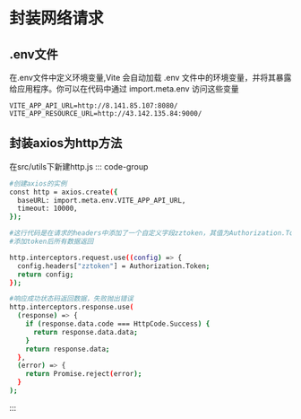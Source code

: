 # 封装网络请求
##  .env文件
在.env文件中定义环境变量,Vite 会自动加载 .env 文件中的环境变量，并将其暴露给应用程序。你可以在代码中通过 import.meta.env 访问这些变量
```
VITE_APP_API_URL=http://8.141.85.107:8080/
VITE_APP_RESOURCE_URL=http://43.142.135.84:9000/
```
## 封装axios为http方法
在src/utils下新建http.js
::: code-group
```sh [创建实例]
#创建axios的实例
const http = axios.create({
  baseURL: import.meta.env.VITE_APP_API_URL,
  timeout: 10000,
});
```
```sh [请求拦截器]
#这行代码是在请求的headers中添加了一个自定义字段zztoken，其值为Authorization.Token。
#添加token后所有数据返回

http.interceptors.request.use((config) => {
  config.headers["zztoken"] = Authorization.Token;
  return config;
});
```
```sh [响应拦截器]
#响应成功状态码返回数据，失败抛出错误
http.interceptors.response.use(
  (response) => {
    if (response.data.code === HttpCode.Success) {
      return response.data.data;
    }
    return response.data;
  },
  (error) => {
    return Promise.reject(error);
  }
);
```
:::